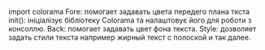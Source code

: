 import colorama
Fore: помогает задавать цвета передего плана ткста
init(): ініціалізує бібліотеку Colorama та налаштовує його для роботи з консоллю.
Back: помогает задавать цвет фона текста.
Style: дозволяет задать стили текста например жирный текст с полоской и так далее.

